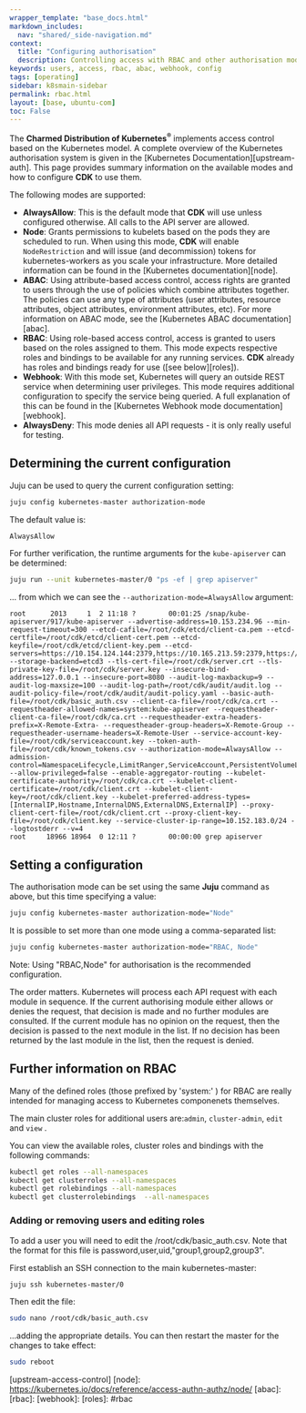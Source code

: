 ```yaml
---
wrapper_template: "base_docs.html"
markdown_includes:
  nav: "shared/_side-navigation.md"
context:
  title: "Configuring authorisation"
  description: Controlling access with RBAC and other authorisation modes.
keywords: users, access, rbac, abac, webhook, config
tags: [operating]
sidebar: k8smain-sidebar
permalink: rbac.html
layout: [base, ubuntu-com]
toc: False
---
```


The **Charmed Distribution of Kubernetes<sup>&reg;</sup>** implements access
control based on the Kubernetes model. A complete overview of the Kubernetes
authorisation  system is given in the [Kubernetes Documentation][upstream-auth].
This page provides summary information on the available modes and how to configure
**CDK** to use them.

 The following modes are supported:

 -  **AlwaysAllow**: This is the default mode that **CDK** will use unless configured
    otherwise. All calls to the API server are allowed.
 - **Node**: Grants permissions to kubelets based on the pods they are scheduled to run.
    When using this mode, **CDK** will enable `NodeRestriction` and will issue (and
    decommission) tokens for kubernetes-workers as you scale your infrastructure.
    More detailed information can be found in the [Kubernetes documentation][node].
 - **ABAC**: Using attribute-based access control, access rights are granted to users
    through the use of policies which combine attributes together. The policies can use any
    type of attributes (user attributes, resource attributes, object attributes, environment
    attributes, etc). For more information on ABAC mode, see the
    [Kubernetes ABAC documentation][abac].
 - **RBAC**:  Using role-based access control, access is granted to users based on the
   roles assigned to them. This mode expects respective roles and bindings to be available
   for any running services. **CDK** already has roles and bindings ready for use
   ([see below][roles]).
 - **Webhook**:  With this mode set, Kubernetes will query an outside REST service
   when determining user privileges. This mode requires additional configuration to
   specify the service being queried. A full explanation of this can be found in the
   [Kubernetes Webhook mode documentation][webhook].
 -  **AlwaysDeny**: This mode denies all API requests - it is only really useful for testing.

## Determining the current configuration

Juju can be used to query the current configuration setting:

```bash
juju config kubernetes-master authorization-mode
```

The default value is:
```bash
AlwaysAllow
```

For further verification, the runtime arguments for the `kube-apiserver` can be determined:

```bash
juju run --unit kubernetes-master/0 "ps -ef | grep apiserver"
```

... from which we can see the `--authorization-mode=AlwaysAllow` argument:

```
root      2013     1  2 11:18 ?        00:01:25 /snap/kube-apiserver/917/kube-apiserver --advertise-address=10.153.234.96 --min-request-timeout=300 --etcd-cafile=/root/cdk/etcd/client-ca.pem --etcd-certfile=/root/cdk/etcd/client-cert.pem --etcd-keyfile=/root/cdk/etcd/client-key.pem --etcd-servers=https://10.154.124.144:2379,https://10.165.213.59:2379,https://10.167.80.201:2379 --storage-backend=etcd3 --tls-cert-file=/root/cdk/server.crt --tls-private-key-file=/root/cdk/server.key --insecure-bind-address=127.0.0.1 --insecure-port=8080 --audit-log-maxbackup=9 --audit-log-maxsize=100 --audit-log-path=/root/cdk/audit/audit.log --audit-policy-file=/root/cdk/audit/audit-policy.yaml --basic-auth-file=/root/cdk/basic_auth.csv --client-ca-file=/root/cdk/ca.crt --requestheader-allowed-names=system:kube-apiserver --requestheader-client-ca-file=/root/cdk/ca.crt --requestheader-extra-headers-prefix=X-Remote-Extra- --requestheader-group-headers=X-Remote-Group --requestheader-username-headers=X-Remote-User --service-account-key-file=/root/cdk/serviceaccount.key --token-auth-file=/root/cdk/known_tokens.csv --authorization-mode=AlwaysAllow --admission-control=NamespaceLifecycle,LimitRanger,ServiceAccount,PersistentVolumeLabel,DefaultStorageClass,DefaultTolerationSeconds,MutatingAdmissionWebhook,ValidatingAdmissionWebhook,ResourceQuota --allow-privileged=false --enable-aggregator-routing --kubelet-certificate-authority=/root/cdk/ca.crt --kubelet-client-certificate=/root/cdk/client.crt --kubelet-client-key=/root/cdk/client.key --kubelet-preferred-address-types=[InternalIP,Hostname,InternalDNS,ExternalDNS,ExternalIP] --proxy-client-cert-file=/root/cdk/client.crt --proxy-client-key-file=/root/cdk/client.key --service-cluster-ip-range=10.152.183.0/24 --logtostderr --v=4
root     18966 18964  0 12:11 ?        00:00:00 grep apiserver
```

## Setting a configuration

The authorisation mode can be set using the same **Juju** command as above, but this
time specifying a value:

```bash
juju config kubernetes-master authorization-mode="Node"
```

It is possible to set more than one mode using a comma-separated list:

```bash
juju config kubernetes-master authorization-mode="RBAC, Node"
```

<div class="p-notification--positive"><p markdown="1" class="p-notification__response">
<span class="p-notification__status">Note:</span>
Using "RBAC,Node" for authorisation is the recommended configuration.
</p></div>

The order matters. Kubernetes will process each API request with each module in
sequence. If the current authorising module either allows or denies the
request, that decision is made and no further modules are consulted. If the
current module has no opinion on the request, then the decision is passed to
the next module in the list. If no decision has been returned by the last
module in the list, then the request is denied.



<a id='rbac'> </a>

## Further information on RBAC

Many of the defined roles (those prefixed by 'system:' ) for RBAC are really intended for
managing access to Kubernetes componenets themselves.  

The main  cluster roles for additional users are:`admin`, `cluster-admin`, `edit` and `view` .

You can view the available roles,  cluster roles and bindings with the following commands:

```bash
kubectl get roles --all-namespaces
kubectl get clusterroles --all-namespaces
kubectl get rolebindings --all-namespaces
kubectl get clusterrolebindings  --all-namespaces
```

### Adding or removing users and editing roles

To add a user you will need to edit the /root/cdk/basic_auth.csv. Note that the
format for this file is password,user,uid,"group1,group2,group3".

First establish an SSH connection to the main kubernetes-master:

```bash
juju ssh kubernetes-master/0
```

Then edit the file:

```bash
sudo nano /root/cdk/basic_auth.csv
```
...adding the appropriate details. You can then restart the master for the changes to take
effect:

```bash
sudo reboot
```


<!-- LINKS -->


[upstream-access-control]
[node]: https://kubernetes.io/docs/reference/access-authn-authz/node/
[abac]:
[rbac]:
[webhook]:
[roles]: #rbac

[k8s-audit]: https://kubernetes.io/docs/tasks/debug-application-cluster/au
